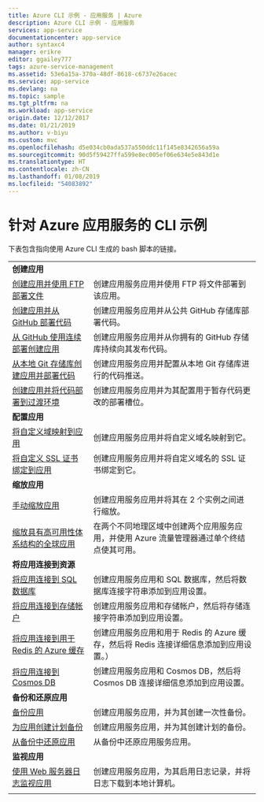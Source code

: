 ```yaml
---
title: Azure CLI 示例 - 应用服务 | Azure
description: Azure CLI 示例 - 应用服务
services: app-service
documentationcenter: app-service
author: syntaxc4
manager: erikre
editor: ggailey777
tags: azure-service-management
ms.assetid: 53e6a15a-370a-48df-8618-c6737e26acec
ms.service: app-service
ms.devlang: na
ms.topic: sample
ms.tgt_pltfrm: na
ms.workload: app-service
origin.date: 12/12/2017
ms.date: 01/21/2019
ms.author: v-biyu
ms.custom: mvc
ms.openlocfilehash: d5e034cb0ada537a550ddc11f145e8342656a59a
ms.sourcegitcommit: 90d5f59427ffa599e8ec005ef06e634e5e843d1e
ms.translationtype: HT
ms.contentlocale: zh-CN
ms.lasthandoff: 01/08/2019
ms.locfileid: "54083892"
---
```

# <a name="cli-samples-for-azure-app-service"></a>针对 Azure 应用服务的 CLI 示例

下表包含指向使用 Azure CLI 生成的 bash 脚本的链接。

| | |
|-|-|
|**创建应用**||
| [创建应用并使用 FTP 部署文件](./scripts/cli-deploy-ftp.md?toc=%2fcli%2ftoc.json)| 创建应用服务应用并使用 FTP 将文件部署到该应用。 |
| [创建应用并从 GitHub 部署代码](./scripts/cli-deploy-github.md?toc=%2fcli%2ftoc.json)| 创建应用服务应用并从公共 GitHub 存储库部署代码。 |
| [从 GitHub 使用连续部署创建应用](./scripts/cli-continuous-deployment-github.md?toc=%2fcli%2ftoc.json)| 创建应用服务应用并从你拥有的 GitHub 存储库持续向其发布代码。 |
| [从本地 Git 存储库创建应用并部署代码](./scripts/cli-deploy-local-git.md?toc=%2fcli%2ftoc.json) | 创建应用服务应用并配置从本地 Git 存储库进行的代码推送。 |
| [创建应用并将代码部署到过渡环境](./scripts/cli-deploy-staging-environment.md?toc=%2fcli%2ftoc.json) | 创建应用服务应用并为其配置用于暂存代码更改的部署槽位。 |
|**配置应用**||
| [将自定义域映射到应用](./scripts/cli-configure-custom-domain.md?toc=%2fcli%2fazure%2ftoc.json)| 创建应用服务应用并将自定义域名映射到它。 |
| [将自定义 SSL 证书绑定到应用](./scripts/cli-configure-ssl-certificate.md?toc=%2fcli%2ftoc.json)| 创建应用服务应用并将自定义域名的 SSL 证书绑定到它。 |
|**缩放应用**||
| [手动缩放应用](./scripts/cli-scale-manual.md?toc=%2fcli%2ftoc.json) | 创建应用服务应用并将其在 2 个实例之间进行缩放。 |
| [缩放具有高可用性体系结构的全球应用](./scripts/cli-scale-high-availability.md?toc=%2fcli%2fazure%2ftoc.json) | 在两个不同地理区域中创建两个应用服务应用，并使用 Azure 流量管理器通过单个终结点使其可用。 |
|**将应用连接到资源**||
| [将应用连接到 SQL 数据库](./scripts/cli-connect-to-sql.md?toc=%2fcli%2ftoc.json)| 创建应用服务应用和 SQL 数据库，然后将数据库连接字符串添加到应用设置。 |
| [将应用连接到存储帐户](./scripts/cli-connect-to-storage.md?toc=%2fcli%2ftoc.json)| 创建应用服务应用和存储帐户，然后将存储连接字符串添加到应用设置。 |
| [将应用连接到用于 Redis 的 Azure 缓存](./scripts/cli-connect-to-redis.md?toc=%2fcli%2ftoc.json) | 创建应用服务应用和用于 Redis 的 Azure 缓存，然后将 Redis 连接详细信息添加到应用设置。） |
| [将应用连接到 Cosmos DB](./scripts/cli-connect-to-documentdb.md?toc=%2fcli%2ftoc.json) | 创建应用服务应用和 Cosmos DB，然后将 Cosmos DB 连接详细信息添加到应用设置。 |
|**备份和还原应用**||
| [备份应用](./scripts/cli-backup-onetime.md?toc=%2fcli%2ftoc.json) | 创建应用服务应用，并为其创建一次性备份。 |
| [为应用创建计划备份](./scripts/cli-backup-scheduled.md?toc=%2fcli%2ftoc.json) | 创建应用服务应用，并为其创建计划的备份。 |
| [从备份中还原应用](./scripts/cli-backup-restore.md?toc=%2fcli%2ftoc.json) | 从备份中还原应用服务应用。 |
|**监视应用**||
| [使用 Web 服务器日志监视应用](./scripts/cli-monitor.md?toc=%2fcli%2ftoc.json) | 创建应用服务应用，为其启用日志记录，并将日志下载到本地计算机。 |
| | |
